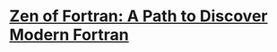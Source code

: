 # [Zen of Fortran: A Path to Discover Modern Fortran](http://szaghi.github.io/zen-of-fortran-talk/#/slide-0)


